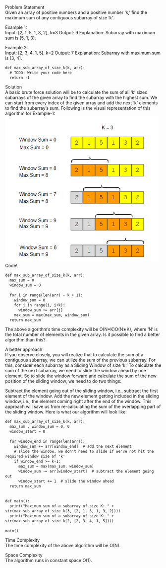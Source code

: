 Problem Statement\
Given an array of positive numbers and a positive number ‘k,’ find the maximum sum of any contiguous subarray of size ‘k’.

Example 1:\
Input: [2, 1, 5, 1, 3, 2], k=3 
Output: 9
Explanation: Subarray with maximum sum is [5, 1, 3].

Example 2:\
Input: [2, 3, 4, 1, 5], k=2 
Output: 7
Explanation: Subarray with maximum sum is [3, 4].
```
def max_sub_array_of_size_k(k, arr):
  # TODO: Write your code here
  return -1
```

Solution\
A basic brute force solution will be to calculate the sum of all ‘k’ sized subarrays of the given array to find the subarray with the highest sum. We can start from every index of the given array and add the next ‘k’ elements to find the subarray’s sum. Following is the visual representation of this algorithm for Example-1:
![alt text](pics/1003.PNG?raw=true)
Code\
```
def max_sub_array_of_size_k(k, arr):
  max_sum = 0
  window_sum = 0

  for i in range(len(arr) - k + 1):
    window_sum = 0
    for j in range(i, i+k):
      window_sum += arr[j]
    max_sum = max(max_sum, window_sum)
  return max_sum
```

The above algorithm’s time complexity will be O(N*K)O(N∗K), where ‘N’ is the total number of elements in the given array. Is it possible to find a better algorithm than this?

A better approach\
If you observe closely, you will realize that to calculate the sum of a contiguous subarray, we can utilize the sum of the previous subarray. For this, consider each subarray as a Sliding Window of size ‘k.’ To calculate the sum of the next subarray, we need to slide the window ahead by one element. So to slide the window forward and calculate the sum of the new position of the sliding window, we need to do two things:

Subtract the element going out of the sliding window, i.e., subtract the first element of the window.
Add the new element getting included in the sliding window, i.e., the element coming right after the end of the window.
This approach will save us from re-calculating the sum of the overlapping part of the sliding window. Here is what our algorithm will look like:
```
def max_sub_array_of_size_k(k, arr):
  max_sum , window_sum = 0, 0
  window_start = 0

  for window_end in range(len(arr)):
    window_sum += arr[window_end]  # add the next element
    # slide the window, we don't need to slide if we've not hit the required window size of 'k'
    if window_end >= k-1:
      max_sum = max(max_sum, window_sum)
      window_sum -= arr[window_start]  # subtract the element going out
      window_start += 1  # slide the window ahead
  return max_sum


def main():
  print("Maximum sum of a subarray of size K: " + str(max_sub_array_of_size_k(3, [2, 1, 5, 1, 3, 2])))
  print("Maximum sum of a subarray of size K: " + str(max_sub_array_of_size_k(2, [2, 3, 4, 1, 5])))

main()
```

Time Complexity\
The time complexity of the above algorithm will be O(N).

Space Complexity\
The algorithm runs in constant space O(1).